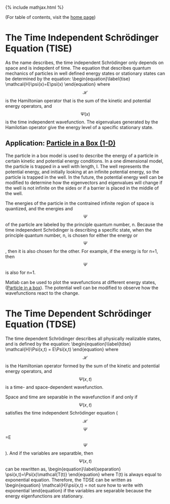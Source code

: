 {% include mathjax.html %}

(For table of contents, visit the [home page](/README.md))

# The Time Independent Schrödinger Equation (TISE)

As the name describes, the time independent Schrödinger only depends on space and is indepdent of time. The equation that describes quantum mechanics of particles in well defined energy states or stationary states can be determined by the equation:
  \begin{equation}\label{tise}
    \mathcal{H}\psi(x)=E\psi(x)
\end{equation}
where $$\mathcal{H}$$ is the Hamiltonian operator that is the sum of the kinetic and potential energy operators, and $$\Psi(x)$$ is the time independent wavefunction. The eigenvalues generated by the Hamilotian operator give the energy level of a specific stationary state.


## Application: [Particle in a Box (1-D)](PIB.md)

The particle in a box model is used to describe the energy of a particle in certain kinetic and potential energy conditions. In a one dimensional model, the particle is trapped in a well with length, l. The well represents the potential energy, and initially looking at an infinite potential energy, so the particle is trapped in the well. In the future, the potential energy well can be modified to determine how the eigenvectors and eigenvalues will change if the well is not infinite on the sides or if a barrier is placed in the middle of the well. 

The energies of the particle in the contrained infinite region of space is quantized, and the energies and $$\Psi$$ of the particle are labeled by the principle quantum number, n. Because the time independent Schrödinger is describing a specific state, when the principle quantum number, n, is chosen for either the energy or $$\Psi$$, then it is also chosen for the other. For example, if the energy is for n=1, then $$\Psi$$ is also for n=1.

Matlab can be used to plot the wavefunctions at different energy states, ([Particle in a box](PIB5.m)). The potential well can be modified to observe how the wavefunctions react to the change. 

# The Time Dependent Schrödinger Equation (TDSE)

The time dependent Schrödinger describes all physically realizable states, and is defined by the equation:
  \begin{equation}\label{tdse}
    \mathcal{H}\Psi(x,t) = E\Psi(x,t)
\end{equation}
where $$\mathcal{H}$$ is the Hamiltonian operator formed by the sum of the kinetic and potential energy operators, and  $$\Psi(x,t)$$ is a time- and space-dependent wavefunction.

Space and time are separable in the wavefunction if and only if $$\Psi(x,t)$$ satisfies the time independent Schrödinger equation ($$\mathcal{H}$$$$\Psi$$=E$$\Psi$$). And if the variables are separatble, then $$\Psi(x,t)$$ can be rewritten as,
\begin{equation}\label{separation}
    \psi(x,t)=\Psi(x)\mathcal{T(t)}
\end{equation}
where T(t) is always equal to exponential equation.
Therefore, the TDSE can be written as 
  \begin{equation}
    \mathcal{H}\psi(x,t) = not sure how to write with exponential
 \end{equation}
if the variables are separable because the energy eigenfunctions are stationary.

